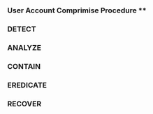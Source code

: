 ### User Account Comprimise Procedure **


### DETECT


### ANALYZE


### CONTAIN


### EREDICATE



### RECOVER






